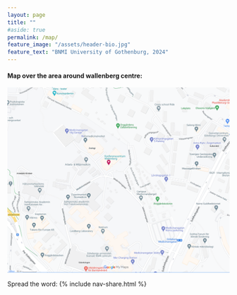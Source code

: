 ```yaml
---
layout: page
title: ""
#aside: true
permalink: /map/
feature_image: "/assets/header-bio.jpg"
feature_text: "BNMI University of Gothenburg, 2024"
---
```


<h4>
Map over the area around wallenberg centre:
</h4>

![Map over area around wallenberg centre](/assets/map.png "Area around wallenberg centre")


Spread the word:
{% include nav-share.html %}

